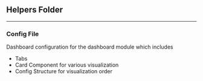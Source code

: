 ## Helpers Folder
---
### Config File

Dashboard configuration for the dashboard module which includes
- Tabs
- Card Component for various visualization
- Config Structure for visualization order
